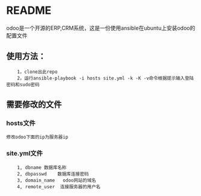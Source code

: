 # README #

odoo是一个开源的ERP,CRM系统，这是一份使用ansible在ubuntu上安装odoo的配置文件

使用方法：
----------
		1，clone出此repo
		2，运行ansible-playbook -i hosts site.yml -k -K -v命令根据提示输入登陆密码和sudo密码

需要修改的文件
---------------
### hosts文件
    修改odoo下面的ip为服务器ip
    
### site.yml文件
		1, dbname 数据库名称
		2, dbpasswd    数据库连接密码
		3, domain_name   odoo网站的域名
		4, remote_user  连接服务器的用户名
